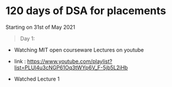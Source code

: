 # 120 days of DSA for placements

Starting on 31st of May 2021 

> Day 1:

- Watching MIT open courseware Lectures on youtube

- link : https://www.youtube.com/playlist?list=PLUl4u3cNGP61Oq3tWYp6V_F-5jb5L2iHb
- Watched Lecture 1
